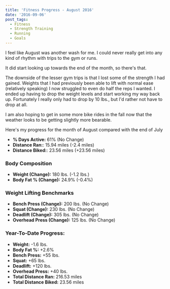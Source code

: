 ```yaml
---
title: 'Fitness Progress - August 2016'
date: '2016-09-06'
post_tags:
  - Fitness
  - Strength Training
  - Running
  - Goals
---
```


I feel like August was another wash for me. I could never really get into any kind of rhythm with trips to the gym or runs.
<!-- excerpt -->

It did start looking up towards the end of the month, so there's that.

The downside of the lesser gym trips is that I lost some of the strength I had gained. Weights that I had previously been able to lift with normal ease (relatively speaking) I now struggled to even do half the reps I wanted. I ended up having to drop the weight levels and start working my way back up. Fortunately I really only had to drop by 10 lbs., but I'd rather not have to drop at all.

I am also hoping to get in some more bike rides in the fall now that the weather looks to be getting slightly more bearable.

Here's my progress for the month of August compared with the end of July

-   **% Days Active:** 61% (No Change)
-   **Distance Ran:**: 15.94 miles (-2.4 miles)
-   **Distance Biked:**: 23.56 miles (+23.56 miles)

### Body Composition

-   **Weight (Change):** 180 lbs. (-1.2 lbs.)
-   **Body Fat % (Change):** 24.9% (-0.4%)

### Weight Lifting Benchmarks

-   **Bench Press (Change):** 200 lbs. (No Change)
-   **Squat (Change):** 230 lbs. (No Change)
-   **Deadlift (Change):** 305 lbs. (No Change)
-   **Overhead Press (Change):** 125 lbs. (No Change)

### Year-To-Date Progress:

-   **Weight:** -1.6 lbs.
-   **Body Fat %:** +2.6%
-   **Bench Press:** +55 lbs.
-   **Squat:** +65 lbs.
-   **Deadlift:** +120 lbs.
-   **Overhead Press:** +40 lbs.
-   **Total Distance Ran:** 216.53 miles
-   **Total Distance Biked:** 23.56 miles
